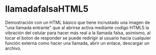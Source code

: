 # llamadafalsaHTML5
Demostración con un HTML básico que tiene incrustado una imagen de "una llamada entrante" que al abrirse activa mediante codigo HTML5 la vibración del celular para hacer más real a la llamada falsa, asimismo, al tocar el boton de responder se puede redirigir al usuario hacia cualquier función externa como hacer una llamada, abrir un enlace, descargar un archivo.
